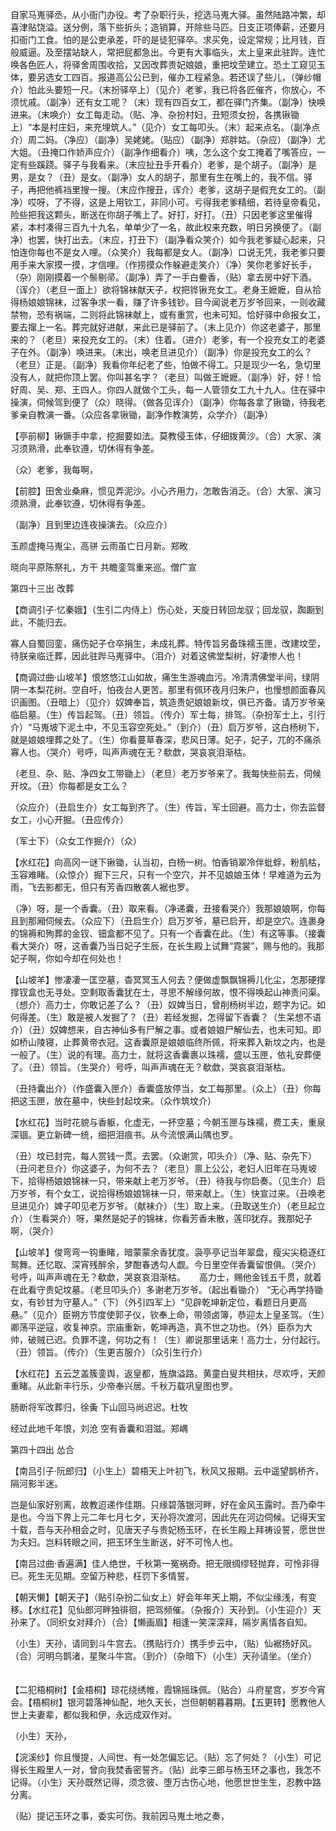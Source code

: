 <!-- { "loadSidebar": true } -->
自家马嵬驿丞，从小衙门办役。考了杂职行头，挖选马嵬大驿。虽然陆路冲繁，却喜津贴饶溢。送分例，落下些折头；造销算，开除些马匹。日支正项俸薪，还要月扣衙门工食。怕的是公吏承差，吓的是徒犯驿卒。求买免，设定常规；比月钱，百般威逼。及至摆站缺人，常把屁都急出。今更有大事临头，太上皇来此驻跸。连忙唤各色匠人，将驿舍周围收拾，又因改葬贵妃娘娘，重把坟茔建立。恐土工窥见玉体，要另选女工四百。报道高公公已到，催办工程紧急。若还误了些儿，（弹纱帽介）怕此头要短一尺。（末扮驿卒上）（见介）老爹，我已将各匠催齐，你放心，不须忧戚。（副净）还有女工呢？（末）现有四百女工，都在驿门齐集。（副净）快唤进来。（末唤介）女工每走动。（贴、净、杂扮村妇，丑短须女扮，各携锹锄上）“本是村庄妇，来充埋筑人。”（见介）女工每叩头。（末）起来点名。（副净点介）周二妈。（净应）（副净）吴姥姥。（贴应）（副净）郑胖姑。（杂应）（副净）尤大姐。（丑掩口作娇声应介）（副净作细看介）咦，怎么这个女工掩着了嘴答应，一定有些蹊跷。驿子与我看来。（末应扯丑手开看介）老爹，是个胡子。（副净）是男，是女？（丑）是女。（副净）女人的胡子，那里有生在嘴上的，我不信。驿子，再把他裤裆里搜一搜。（末应作搜丑，诨介）老爹，这胡子是假充女工的。（副净）哎呀，了不得，这是上用钦工，非同小可。亏得我老爹精细，若待皇帝看见，险些把我这颗头，断送在你胡子嘴上了。好打，好打。（丑）只因老爹这里催得紧，本村凑得三百九十九名，单单少了一名，故此权来充数，明日另换便了。（副净）也罢，快打出去。（末应，打丑下）（副净看众笑介）如今我老爹疑心起来，只怕连你每也不是女人哩。（众笑介）我每都是女人。（副净）口说无凭，我老爹只要用手来大家摸一摸，才信哩。（作捞摸众作躲避走笑介）（净）笑你老爹好长手，（杂）刚刚摸着一个鬃剔帚。（副净）弄了一手白鲞香，（贴）拿去房中好下酒。（诨介）（老旦一面上）欲将锦袜献天子，权把铧锹充女工。老身王嬷嬷，自从拾得杨娘娘锦袜，过客争求一看，赚了许多钱钞。目今闻说老万岁爷回来，一则收藏禁物，恐有祸端，二则将此锦袜献上，或有重赏，也未可知。恰好驿中命报女工，要去撺上一名。葬完就好进献，来此已是驿前了。（末上见介）你这老婆子，那里来的？（老旦）来投充女工的。（末）住着。（进介）老爹，有一个投充女工的老婆子在外。（副净）唤进来。（末出，唤老旦进见介）（副净）你是投充女工的么？（老旦）正是。（副净）我看你年纪老了些，怕做不得工。只是现少一名，急切里没有人，就把你顶上罢。你叫甚名字？（老旦）叫做王嬷嬷。（副净）好，好！恰好周、吴、郑、王四人。你四人就做个工头，每一人管领女工九十九人。住在驿中操演，伺候驾到便了（众）晓得。（做各见诨介）（副净）你每各拿了锹锄，待我老爹亲自教演一番。（众应各拿锹锄，副净作教演势，众学介）（副净） 　 

【亭前柳】锹镢手中拿，挖掘要如法。莫教侵玉体，仔细拨黄沙。（合）大家、演习须熟滑，此奉钦遵，切休得有争差。 　 

（众）老爹，我每啊， 　 

【前腔】田舍业桑麻，惯见弄泥沙。小心齐用力，怎敢告消乏。（合）大家、演习须熟滑，此奉钦遵，切休得有争差。 　 

（副净）且到里边连夜操演去。（众应介） 　 

玉颜虚掩马嵬尘，高骈 云雨虽亡日月新。郑畋 　 

晓向平原陈祭礼，方干 共瞻銮驾重来巡。僧广宣

第四十三出 改葬 

【商调引子·忆秦娥】（生引二内侍上）伤心处，天旋日转回龙驭；回龙驭，踟蹰到此，不能归去。 　 

寡人自蜀回銮，痛伤妃子仓卒捐生，未成礼葬。特传旨另备珠襦玉匣，改建坟茔，待朕亲临迁葬，因此驻跸马嵬驿中。（泪介）对着这佛堂梨树，好凄惨人也！ 　 

【商调过曲·山坡羊】恨悠悠江山如故，痛生生游魂血污。冷清清佛堂半间，绿阴阴一本梨花树。空自吁，怕夜台人更苦。那里有佩环夜月归朱户，也慢想颜面春风识画图。（丑暗上）（见介）奴婢奉旨，筑造贵妃娘娘新坟，俱已齐备。请万岁爷亲临启墓。（生）传旨起驾。（丑）领旨。（传介）军士每，排驾。（杂扮军士上，引行介）“马嵬坡下泥土中，不见玉容空死处。”（到介）（丑）启万岁爷，这白杨树下，就是娘娘埋葬之处了。（生）你看蔓草春深，悲风日薄。妃子，妃子，兀的不痛杀寡人也。（哭介）号呼，叫声声魂在无？欷歔，哭哀哀泪渐枯。 　 

（老旦、杂、贴、净四女工带锄上）（老旦）老万岁爷来了。我每快些前去，伺候开坟。（丑）你每都是女工么？ 　 

（众应介）（丑启生介）女工每到齐了。（生）传旨，军士回避。高力士，你去监督女工，小心开掘。（丑应传介） 　 

（军士下）（众女工作掘介）（众） 　 

【水红花】向高冈一谜下锹锄，认当初，白杨一树。怕香销翠冷伴蚍蜉，粉肌枯，玉容难睹。（众惊介）掘下三尺，只有一个空穴，并不见娘娘玉体！早难道为云为雨，飞去影都无，但只有芳香四散袭人裾也罗。

（净）呀，是一个香囊。（丑）取来看。（净递囊，丑接看哭介）我那娘娘啊，你每且到那厢伺候去。（众应下）（丑启生介）启万岁爷，墓已启开，却是空穴。连裹身的锦褥和殉葬的金钗、钿盒都不见了。只有一个香囊在此。（生）有这等事。（接囊看大哭介）呀，这香囊乃当日妃子生辰，在长生殿上试舞“霓裳”，赐与他的。我那妃子啊，你如今却在何处也！ 　 

【山坡羊】惨凄凄一匡空墓，杳冥冥玉人何去？便做虚飘飘锦褥儿化尘，怎那硬撑撑钗盒也无寻处。空剩取香囊犹在土，寻思不解缘何故，恨不得唤起山神责问渠。（想介）高力士，你敢记差了么？（丑）奴婢当日，曾削杨树半边，题字为记。如何得差。（生）敢是被人发掘了？（丑）若经发掘，怎得留下香囊？（生呆想不语介）（丑）奴婢想来，自古神仙多有尸解之事。或者娘娘尸解仙去，也未可知。即如桥山陵寝，止葬黄帝衣冠。这香囊原是娘娘临终所佩，将来葬入新坟之内，也是一般了。（生）说的有理。高力士，就将这香囊裹以珠襦，盛以玉匣，依礼安葬便了。（丑）领旨。（生哭介）号呼，叫声声魂在无？欷歔，哭哀哀泪渐枯。 　 

（丑持囊出介）（作盛囊入匣介）香囊盛放停当，女工每那里。（众上）（丑）你每把这玉匣，放在墓中，快些封起坟来。（众作筑坟介） 　

【水红花】当时花貌与香躯，化虚无，一抔空墓；今朝玉匣与珠襦，费工夫，重泉深锢。更立新碑一统，细把泪痕书。从今流恨满山隅也罗。 

（丑）坟已封完，每人赏钱一贯。去罢。（众谢赏，叩头介）（净、贴、杂先下）（丑问老旦介）你这婆子，为何不去？（老旦）禀上公公，老妇人旧年在马嵬坡下，拾得杨娘娘锦袜一只，带来献上老万岁爷。（丑）待我与你启奏。（见生介）启万岁爷，有个女工，说拾得杨娘娘锦袜一只，带来献上。（生）快宣过来。（丑唤老旦进见介）婢子叩见老万岁爷。（献袜介）（生）取上来。（丑取送生介）（老旦起立介）（生看哭介）呀，果然是妃子的锦袜，你看芳香未散，莲印犹存。我那妃子啊，（哭介） 　 

【山坡羊】俊弯弯一钩重睹，暗蒙蒙余香犹度。袅亭亭记当年翠盘，瘦尖尖稳逐红鸳舞。还忆取、深宵残醉余，梦酣春透勾人觑。今日里空伴香囊留恨俱。（哭介）号呼，叫声声魂在无？欷歔，哭哀哀泪渐枯。 　 高力士，赐他金钱五千贯，就着在此看守贵妃坟墓。（老旦叩头介）多谢老万岁爷。（起出看锄介） “无心再学持锄女，有钞甘为守墓人。”（下）（外引四军上）“见辟乾坤新定位，看题日月更高悬。”（见介）臣朔方节度使郭子仪，钦奉上命，带领卤簿，恭迎太上皇圣驾。（生）卿荡平逆寇，收复神京。宗庙重新，乾坤再造，真不世之功也。（外）臣忝为大帅，破贼已迟。负罪不遑，何功之有！（生）卿说那里话来！高力士，分付起行。（丑）领旨。（传介）（生更吉服介）（众引生行介） 　 

【水红花】五云芝盖簇銮舆，返皇都，旌旗溢路。黄童白叟共相扶，尽欢呼，天颜重睹。从此新丰行乐，少帝奉兴居。千秋万载巩皇图也罗。

肠断将军改葬归，徐夤 下山回马尚迟迟。杜牧 　 

经过此地千年恨，刘沧 空有香囊和泪滋。郑嵎

第四十四出 怂合

【南吕引子·阮郎归】（小生上）碧梧天上叶初飞，秋风又报期。云中遥望鹊桥齐，隔河影半迷。 　 

岂是仙家好别离，故教迢递作佳期。只缘碧落银河畔，好在金风玉露时。吾乃牵牛是也。今当下界上元二年七月七夕，天孙将次渡河，因此先在河边伺候。记得天宝十载，吾与天孙相会之时，见唐天子与贵妃杨玉环，在长生殿上拜祷设誓，愿世世为夫妇。岂料转眼之间，把玉环生生断送，好不可怜人也。 　 

【南吕过曲·香遍满】佳人绝世，千秋第一冤祸奇。把无限绸缪轻抛弃，可怜非得已。死生无见期。空留万种悲，枉罚下多情誓。 　 

【朝天懒】【朝天子】（贴引杂扮二仙女上）好会年年天上期，不似尘缘浅，有变移。【水红花】见仙郎河畔独徘徊，把驾频催。（杂报介）天孙到。（小生迎介）天孙来了。（同织女对拜介）（合）【懒画眉】相逢一笑深深拜，隔岁离情各自知。 　 

（小生）天孙，请同到斗牛宫去。（携贴行介）携手步云中，（贴）仙裾扬好风。（合）河明乌鹊渚，星聚斗牛宫。（到介）（杂暗下）（小生）天孙请坐。（坐介） 　 

【二犯梧桐树】【金梧桐】琼花绕绣帷，霞锦摇珠佩。（贴合）斗府星宫，岁岁今宵会。【梧桐树】银河碧落神仙配，地久天长，岂但朝朝暮暮期。【五更转】愿教他人世上夫妻辈，都似我和伊，永远成双作对。 

（小生）天孙， 　 

【浣溪纱】你且慢提，人间世、有一处怎偏忘记。（贴）忘了何处？（小生）可记得长生殿里人一对，曾向我焚香密誓齐。（贴）此李三郎与杨玉环之事也，我怎不记得。（小生）天孙既然记得，须念彼、堕万古伤心地，他愿世世生生，忍教中路分离。 　 

（贴）提记玉环之事，委实可伤。我前因马嵬土地之奏， 　 

